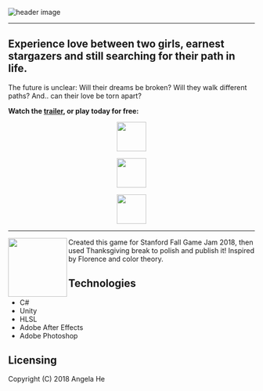 ![header image](https://img.itch.zone/aW1nLzE1MjE0MzgucG5n/original/FGpGqx.png)
***
## Experience love between two girls, earnest stargazers and still searching for their path in life. 

The future is unclear: Will their dreams be broken? Will they walk different paths? And.. can their love be torn apart?

**Watch the [trailer](https://youtu.be/KuB1i-hHk8w), or play today for free:**


<a href="https://zephyo.itch.io/theres-this-girl" target="_blank">
  <p align="center"><img src="https://zephyo.github.io/img/messenger.png" 
height="60" /></p></a>
<a href="https://play.google.com/store/apps/details?id=com.AngelaHe.TheresThisGirl" target="_blank">
  <p align="center">
    <img src="https://upload.wikimedia.org/wikipedia/commons/thumb/c/cd/Get_it_on_Google_play.svg/1000px-Get_it_on_Google_play.svg.png" 
height = "60" /></p></a>
  <a href="https://itunes.apple.com/us/app/theres-this-girl/id1444002032" target="_blank">
  <p align="center"><img src="https://devimages-cdn.apple.com/app-store/marketing/guidelines/images/badge-download-on-the-app-store.svg" 
height="60" /></p></a>

***
<img align="left" height="120" src="https://img.itch.zone/aW1nLzE2NTM4MDAuZ2lm/original/XJ2zeo.gif" 
/> Created this game for Stanford Fall Game Jam 2018, then used Thanksgiving break to polish and publish it!
Inspired by Florence and color theory.

Technologies
------
* C#
* Unity
* HLSL
* Adobe After Effects
* Adobe Photoshop

Licensing
------
Copyright (C) 2018 Angela He

